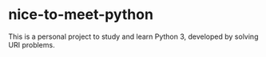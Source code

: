 # nice-to-meet-python

This is a personal project to study and learn Python 3, developed by solving URI problems.
